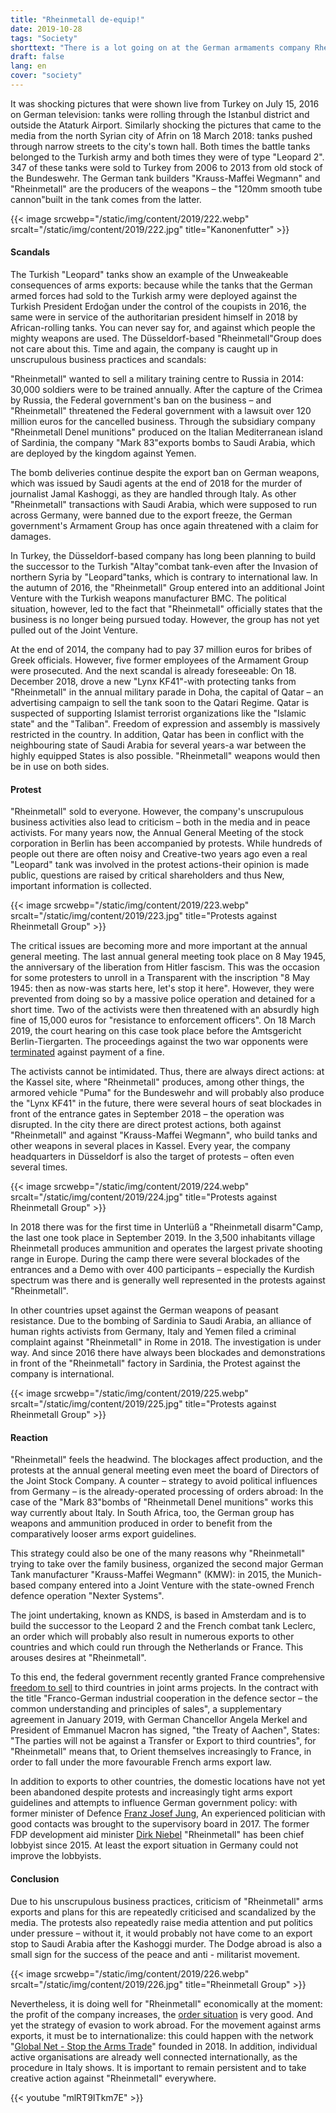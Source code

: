 ```yaml
---
title: "Rheinmetall de-equip!"
date: 2019-10-28
tags: "Society"
shorttext: "There is a lot going on at the German armaments company Rheinmetall: always new scandals, delicate takeover plans, broken business, pending court proceedings and protests."
draft: false
lang: en
cover: "society"
---
```


It was shocking pictures that were shown live from Turkey on July 15, 2016 on German television: tanks were rolling through the Istanbul district and outside the Ataturk Airport. Similarly shocking the pictures that came to the media from the north Syrian city of Afrin on 18 March 2018: tanks pushed through narrow streets to the city's town hall. Both times the battle tanks belonged to the Turkish army and both times they were of type "Leopard 2". 347 of these tanks were sold to Turkey from 2006 to 2013 from old stock of the Bundeswehr. The German tank builders "Krauss-Maffei Wegmann" and "Rheinmetall" are the producers of the weapons – the "120mm smooth tube cannon"built in the tank comes from the latter.

{{< image srcwebp="/static/img/content/2019/222.webp" srcalt="/static/img/content/2019/222.jpg" title="Kanonenfutter" >}}

#### Scandals

The Turkish "Leopard" tanks show an example of the Unweakeable consequences of arms exports: because while the tanks that the German armed forces had sold to the Turkish army were deployed against the Turkish President Erdoğan under the control of the coupists in 2016, the same were in service of the authoritarian president himself in 2018 by African-rolling tanks. You can never say for, and against which people the mighty weapons are used. The Düsseldorf-based "Rheinmetall"Group does not care about this. Time and again, the company is caught up in unscrupulous business practices and scandals:

"Rheinmetall" wanted to sell a military training centre to Russia in 2014: 30,000 soldiers were to be trained annually. After the capture of the Crimea by Russia, the Federal government's ban on the business – and "Rheinmetall" threatened the Federal government with a lawsuit over 120 million euros for the cancelled business. Through the subsidiary company "Rheinmetall Denel munitions" produced on the Italian Mediterranean island of Sardinia, the company "Mark 83"exports bombs to Saudi Arabia, which are deployed by the kingdom against Yemen.

The bomb deliveries continue despite the export ban on German weapons, which was issued by Saudi agents at the end of 2018 for the murder of journalist Jamal Kashoggi, as they are handled through Italy. As other "Rheinmetall" transactions with Saudi Arabia, which were supposed to run across Germany, were banned due to the export freeze, the German government's Armament Group has once again threatened with a claim for damages.

In Turkey, the Düsseldorf-based company has long been planning to build the successor to the Turkish "Altay"combat tank-even after the Invasion of northern Syria by "Leopard"tanks, which is contrary to international law. In the autumn of 2016, the "Rheinmetall" Group entered into an additional Joint Venture with the Turkish weapons manufacturer BMC. The political situation, however, led to the fact that "Rheinmetall" officially states that the business is no longer being pursued today. However, the group has not yet pulled out of the Joint Venture.

At the end of 2014, the company had to pay 37 million euros for bribes of Greek officials. However, five former employees of the Armament Group were prosecuted. And the next scandal is already foreseeable: On 18. December 2018, drove a new "Lynx KF41"-with protecting tanks from "Rheinmetall" in the annual military parade in Doha, the capital of Qatar – an advertising campaign to sell the tank soon to the Qatari Regime. Qatar is suspected of supporting Islamist terrorist organizations like the "Islamic state" and the "Taliban". Freedom of expression and assembly is massively restricted in the country. In addition, Qatar has been in conflict with the neighbouring state of Saudi Arabia for several years-a war between the highly equipped States is also possible. "Rheinmetall" weapons would then be in use on both sides.

#### Protest

"Rheinmetall" sold to everyone. However, the company's unscrupulous business activities also lead to criticism – both in the media and in peace activists. For many years now, the Annual General Meeting of the stock corporation in Berlin has been accompanied by protests. While hundreds of people out there are often noisy and Creative-two years ago even a real "Leopard" tank was involved in the protest actions-their opinion is made public, questions are raised by critical shareholders and thus New, important information is collected.

{{< image srcwebp="/static/img/content/2019/223.webp" srcalt="/static/img/content/2019/223.jpg" title="Protests against Rheinmetall Group" >}} 

The critical issues are becoming more and more important at the annual general meeting. The last annual general meeting took place on 8 May 1945, the anniversary of the liberation from Hitler fascism.  This was the occasion for some protesters to unroll in a Transparent with the inscription "8 May 1945: then as now-was starts here, let's stop it here". However, they were prevented from doing so by a massive police operation and detained for a short time. Two of the activists were then threatened with an absurdly high fine of 15,000 euros for "resistance to enforcement officers". On 18 March 2019, the court hearing on this case took place before the Amtsgericht Berlin-Tiergarten. The proceedings against the two war opponents were [terminated](https://www.neues-deutschland.de/artikel/1114772.rheinmetall-entwaffnen-prozess-gegen-kriegsgegner-eingestellt.html "Prozess gegen Kriegsgegner eingestellt") against payment of a fine.

The activists cannot be intimidated. Thus, there are always direct actions: at the Kassel site, where "Rheinmetall" produces, among other things, the armored vehicle "Puma" for the Bundeswehr and will probably also produce the "Lynx KF41" in the future, there were several hours of seat blockades in front of the entrance gates in September 2018 – the operation was disrupted. In the city there are direct protest actions, both against "Rheinmetall" and against "Krauss-Maffei Wegmann", who build tanks and other weapons in several places in Kassel. Every year, the company headquarters in Düsseldorf is also the target of protests – often even several times.

{{< image srcwebp="/static/img/content/2019/224.webp" srcalt="/static/img/content/2019/224.jpg" title="Protests against Rheinmetall Group" >}}

In 2018 there was for the first time in Unterlüß a "Rheinmetall disarm"Camp, the last one took place in September 2019. In the 3,500 inhabitants village Rheinmetall produces ammunition and operates the largest private shooting range in Europe. During the camp there were several blockades of the entrances and a Demo with over 400 participants – especially the Kurdish spectrum was there and is generally well represented in the protests against "Rheinmetall".

In other countries upset against the German weapons of peasant resistance. Due to the bombing of Sardinia to Saudi Arabia, an alliance of human rights activists from Germany, Italy and Yemen filed a criminal complaint against "Rheinmetall" in Rome in 2018. The investigation is under way. And since 2016 there have always been blockades and demonstrations in front of the "Rheinmetall" factory in Sardinia, the Protest against the company is international.

{{< image srcwebp="/static/img/content/2019/225.webp" srcalt="/static/img/content/2019/225.jpg" title="Protests against Rheinmetall Group" >}}

#### Reaction

"Rheinmetall" feels the headwind. The blockages affect production, and the protests at the annual general meeting even meet the board of Directors of the Joint Stock Company. A counter – strategy to avoid political influences from Germany – is the already-operated processing of orders abroad: In the case of the "Mark 83"bombs of "Rheinmetall Denel munitions" works this way currently about Italy. In South Africa, too, the German group has weapons and ammunition produced in order to benefit from the comparatively looser arms export guidelines.

This strategy could also be one of the many reasons why "Rheinmetall" trying to take over the family business, organized the second major German Tank manufacturer "Krauss-Maffei Wegmann" (KMW): in 2015, the Munich-based company entered into a Joint Venture with the state-owned French defence operation "Nexter Systems".

The joint undertaking, known as KNDS, is based in Amsterdam and is to build the successor to the Leopard 2 and the French combat tank Leclerc, an order which will probably also result in numerous exports to other countries and which could run through the Netherlands or France. This arouses desires at "Rheinmetall".  

To this end, the federal government recently granted France comprehensive [freedom to sell](https://www.spiegel.de/politik/deutschland/ruestungsexporte-deutsch-franzoesisches-geheimpapier-a-1253393.html "Deutsch-französisches Geheimpapier regelt Waffenexporte neu") to third countries in joint arms projects. In the contract with the title "Franco-German industrial cooperation in the defence sector – the common understanding and principles of sales", a supplementary agreement in January 2019, with German Chancellor Angela Merkel and President of Emmanuel Macron has signed, "the Treaty of Aachen", States: "The parties will not be against a Transfer or Export to third countries", for "Rheinmetall" means that, to Orient themselves increasingly to France, in order to fall under the more favourable French arms export law.

In addition to exports to other countries, the domestic locations have not yet been abandoned despite protests and increasingly tight arms export guidelines and attempts to influence German government policy: with former minister of Defence [Franz Josef Jung](https://www.zeit.de/wirtschaft/unternehmen/2017-05/rheinmetall-franz-josef-jung-tuerkei-waffen-panzer "Ex-Verteidigungsminister Jung wird Aufsichtsrat von Rüstungskonzern"), An experienced politician with good contacts was brought to the supervisory board in 2017. The former FDP development aid minister [Dirk Niebel](https://www.spiegel.de/politik/deutschland/niebel-kommentar-wechsel-zu-rheinmetall-stinkt-und-aergert-fdp-a-978609.html "Rüstungslobbyist Niebel - Das stinkt") "Rheinmetall" has been chief lobbyist since 2015. At least the export situation in Germany could not improve the lobbyists.

#### Conclusion

Due to his unscrupulous business practices, criticism of "Rheinmetall" arms exports and plans for this are repeatedly criticised and scandalized by the media. The protests also repeatedly raise media attention and put politics under pressure – without it, it would probably not have come to an export stop to Saudi Arabia after the Kashoggi murder. The Dodge abroad is also a small sign for the success of the peace and anti - militarist movement.

{{< image srcwebp="/static/img/content/2019/226.webp" srcalt="/static/img/content/2019/226.jpg" title="Rheinmetall Group" >}}

Nevertheless, it is doing well for "Rheinmetall" economically at the moment: the profit of the company increases, the [order situation](https://www.isw-muenchen.de/2019/01/ruestungs-explosion-bomben-geschaefte-bundesregierung-im-ruestungswahn/ "Rüstungs-Explosion & Bomben-Geschäfte – Bundesregierung im Rüstungswahn") is very good. And yet the strategy of evasion to work abroad. For the movement against arms exports, it must be to internationalize: this could happen with the network "[Global Net - Stop the Arms Trade](https://www.gn-stat.org/ "Global Net - Stop the Arms Trade")" founded in 2018. In addition, individual active organisations are already well connected internationally, as the procedure in Italy shows. It is important to remain persistent and to take creative action against "Rheinmetall" everywhere.

{{< youtube "mlRT9ITkm7E" >}}



